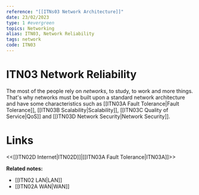 ```yaml
---
reference: "[[ITNs03 Network Architecture]]"
date: 23/02/2023
type: 1 #evergreen
topics: Networking
alias: ITN03, Network Reliability
tags: network
code: ITN03
---
```

# ITN03 Network Reliability

The most of the people rely on *networks*, to study, to work and more things. That's why networks must be built upon a standard network architecture and have some characteristics such as [[ITN03A Fault Tolerance|Fault Tolerance]], [[ITN03B Scalability|Scalability]], [[ITN03C Quality of Service|QoS]] and [[ITN03D Network Security|Network Security]].

# Links
<<[[ITN02D Internet|ITN02D]]|[[ITN03A Fault Tolerance|ITN03A]]>>

**Related notes:**
- [[ITN02 LAN|LAN]]
- [[ITN02A WAN|WAN]]